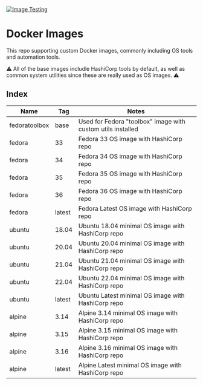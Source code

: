 [![Image Testing](https://github.com/mtharpe/docker-images/actions/workflows/docker-image.yml/badge.svg)](https://github.com/mtharpe/docker-images/actions/workflows/docker-image.yml)

# Docker Images
This repo supporting custom Docker images, commonly including OS tools and automation tools.

:warning:
All of the base images includle HashiCorp tools by default, as well as common system utilities since these are really used as OS images.
:warning:

## Index

| Name | Tag | Notes |
|------|---------|--------------|
| fedoratoolbox | base | Used for Fedora "toolbox" image with custom utils installed |
| fedora | 33 | Fedora 33 OS image with HashiCorp repo |
| fedora | 34 | Fedora 34 OS image with HashiCorp repo |
| fedora | 35 | Fedora 35 OS image with HashiCorp repo |
| fedora | 36 | Fedora 36 OS image with HashiCorp repo |
| fedora | latest | Fedora Latest OS image with HashiCorp repo |
| ubuntu | 18.04 | Ubuntu 18.04 minimal OS image with HashiCorp repo |
| ubuntu | 20.04 | Ubuntu 20.04 minimal OS image with HashiCorp repo |
| ubuntu | 21.04 | Ubuntu 21.04 minimal OS image with HashiCorp repo |
| ubuntu | 22.04 | Ubuntu 22.04 minimal OS image with HashiCorp repo |
| ubuntu | latest | Ubuntu Latest minimal OS image with HashiCorp repo |
| alpine | 3.14 | Alpine 3.14 minimal OS image with HashiCorp repo |
| alpine | 3.15 | Alpine 3.15 minimal OS image with HashiCorp repo |
| alpine | 3.16 | Alpine 3.16 minimal OS image with HashiCorp repo |
| alpine | latest | Alpine Latest minimal OS image with HashiCorp repo |